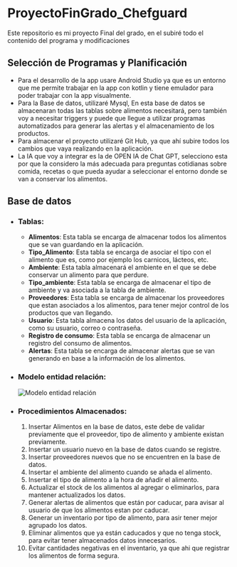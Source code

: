 # ProyectoFinGrado_Chefguard
Este repositorio es mi proyecto Final del grado, en el subiré todo el contenido del programa y modificaciones
## Selección de Programas y Planificación
- Para el desarrollo de la app usare Android Studio ya que es un entorno que me permite trabajar en la app con kotlin y tiene emulador para poder trabajar con la app visualmente.
- Para la Base de datos, utilizaré Mysql, En esta base de datos se almacenaran todas las tablas sobre alimentos necesitará, pero también voy a necesitar triggers y puede que llegue a utilizar programas automatizados para generar las alertas y el almacenamiento de los productos.
- Para almacenar el proyecto utilizaré Git Hub, ya que ahí subire todos los cambios que vaya realizando en la aplicación.
- La IA que voy a integrar es la de OPEN IA de Chat GPT, selecciono esta por que la considero la más adecuada para preguntas cotidianas sobre comida, recetas o que pueda ayudar a seleccionar el entorno donde se van a conservar los alimentos.
## Base de datos
- ### Tablas:
    - **Alimentos**: Esta tabla se encarga de almacenar todos los alimentos que se van guardando en la aplicación.
    - **Tipo_Alimento**: Esta tabla se encarga de asociar el tipo con el alimento que es, como por ejemplo los carnicos, lácteos, etc.
    - **Ambiente**: Esta tabla almacenará el ambiente en el que se debe conservar un alimento para que perdure.
    - **Tipo_ambiente**: Esta tabla se encarga de almacenar el tipo de ambiente y va asociada a la tabla de ambiente.
    - **Proveedores**: Esta tabla se encarga de almacenar los proveedores que estan asociados a los alimentos, para tener mejor control de los productos que van llegando.
    - **Usuario**: Esta tabla almacena los datos del usuario de la aplicación, como su usuario, correo o contraseña.
    - **Registro de consumo**: Esta tabla se encarga de almacenar un registro del consumo de alimentos.
    - **Alertas**: Esta tabla se encarga de almacenar alertas que se van generando en base a la información de los alimentos.
- ### Modelo entidad relación:
   ![Modelo entidad relación](/imagenes/Relación%20Base%20de%20datos.png) 
- ### Procedimientos Almacenados:
    1. Insertar Alimentos en la base de datos, este debe de validar previamente que el proveedor, tipo de alimento y ambiente existan previamente.
    2. Insertar un usuario nuevo en la base de datos cuando se registre.
    3. Insertar proveedores nuevos que no se encuentren en la base de datos.
    4. Insertar el ambiente del alimento cuando se añada el alimento.
    5. Insertar el tipo de alimento a la hora de añadir el alimento.
    6. Actualizar el stock de los alimentos al agregar o eliminarlos, para mantener actualizados los datos.
    7. Generar alertas de alimentos que están por caducar, para avisar al usuario de que los alimentos estan por caducar.
    8. Generar un inventario por tipo de alimento, para asir tener mejor agrupado los datos.
    9. Eliminar alimentos que ya están caducados y que no tenga stock, para evitar tener almacenados datos innecesarios.
    10. Evitar cantidades negativas en el inventario, ya que ahi que registrar los alimentos de forma segura. 